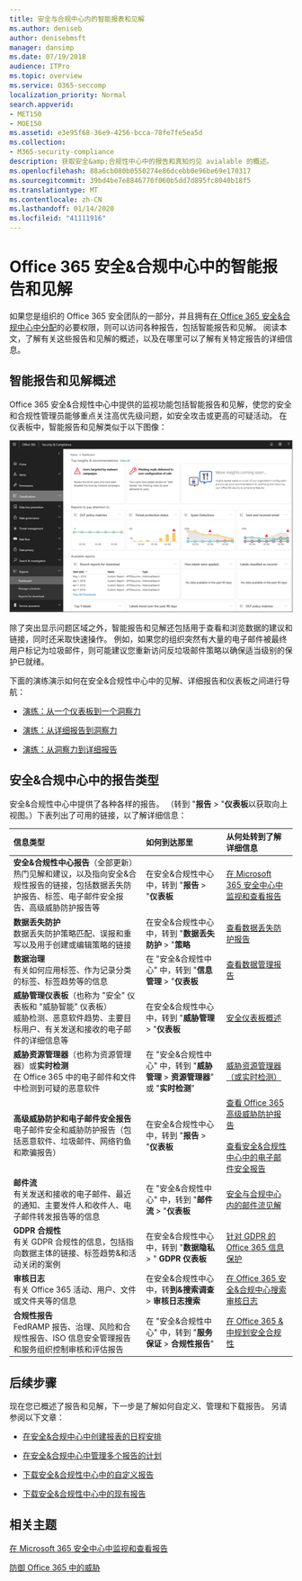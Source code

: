 ```yaml
---
title: 安全与合规中心内的智能报表和见解
ms.author: deniseb
author: denisebmsft
manager: dansimp
ms.date: 07/19/2018
audience: ITPro
ms.topic: overview
ms.service: O365-seccomp
localization_priority: Normal
search.appverid:
- MET150
- MOE150
ms.assetid: e3e95f68-36e9-4256-bcca-78fe7fe5ea5d
ms.collection:
- M365-security-compliance
description: 获取安全&amp;合规性中心中的报告和真知灼见 avialable 的概述。
ms.openlocfilehash: 88a6cb080b0550274e86dcebb0e96be69e170317
ms.sourcegitcommit: 39bd4be7e8846770f060b5dd7d895fc8040b18f5
ms.translationtype: MT
ms.contentlocale: zh-CN
ms.lasthandoff: 01/14/2020
ms.locfileid: "41111916"
---
```

# <a name="smart-reports-and-insights-in-the-office-365-security-amp-compliance-center"></a>Office 365 安全&amp;合规中心中的智能报告和见解

如果您是组织的 Office 365 安全团队的一部分，并且拥有[在 Office 365 安全&amp;合规中心中分配](permissions-in-the-security-and-compliance-center.md)的必要权限，则可以访问各种报告，包括智能报告和见解。 阅读本文，了解有关这些报告和见解的概述，以及在哪里可以了解有关特定报告的详细信息。
      
## <a name="smart-reports-and-insights-overview"></a>智能报告和见解概述

Office 365 安全&amp;合规性中心中提供的监视功能包括智能报告和见解，使您的安全和合规性管理员能够重点关注高优先级问题，如安全攻击或更高的可疑活动。 在仪表板中，智能报告和见解类似于以下图像：
  
![在 "安全&amp;合规性中心" 中\> ，选择 "报告" 仪表板](../media/2a668c3d-3fa3-4e37-8149-46989b33ae8c.png)
  
除了突出显示问题区域之外，智能报告和见解还包括用于查看和浏览数据的建议和链接，同时还采取快速操作。 例如，如果您的组织突然有大量的电子邮件被最终用户标记为垃圾邮件，则可能建议您重新访问反垃圾邮件策略以确保适当级别的保护已就绪。
  
下面的演练演示如何在安全&amp;合规性中心中的见解、详细报告和仪表板之间进行导航：
  
- [演练：从一个仪表板到一个洞察力](from-a-dashboard-to-an-insight.md)
    
- [演练：从详细报告到洞察力](from-a-detailed-report-to-an-insight.md)
    
- [演练：从洞察力到详细报告](from-an-insight-to-a-detailed-report.md)
    
## <a name="types-of-reports-in-the-security-amp-compliance-center"></a>安全&amp;合规中心中的报告类型

安全&amp;合规性中心中提供了各种各样的报告。 （转到 "**报告** \> "**仪表板**以获取向上视图。）下表列出了可用的链接，以了解详细信息： 
  
|**信息类型**|**如何到达那里**|**从何处转到了解详细信息**|
|:-----|:-----|:-----|
|**安全&amp;合规性中心报告**（全部更新）  <br/> 热门见解和建议，以及指向安全&amp;合规性报告的链接，包括数据丢失防护报告、标签、电子邮件安全报告、高级威胁防护报告等  <br/> |在安全&amp;合规性中心中，转到 "**报告** \> "**仪表板** <br/> |[在 Microsoft 365 安全中心中监视和查看报告](../mtp/monitoring-and-reporting.md) <br/> |
|**数据丢失防护** <br/> 数据丢失防护策略匹配、误报和重写以及用于创建或编辑策略的链接  <br/> |在安全&amp;合规性中心中，转到 "**数据丢失防护** \> "**策略** <br/> |[查看数据丢失防护报告](../../compliance/view-the-dlp-reports.md) <br/> |
|**数据治理** <br/> 有关如何应用标签、作为记录分类的标签、标签趋势等的信息  <br/> |在 "安全&amp;合规性中心" 中，转到 "**信息管理** \> "**仪表板** <br/> |[查看数据管理报告](../../compliance/view-the-data-governance-reports.md) <br/> |
|**威胁管理仪表板**（也称为 "安全" 仪表板和 "威胁智能" 仪表板）  <br/> 威胁检测、恶意软件趋势、主要目标用户、有关发送和接收的电子邮件的详细信息等  <br/> |在安全&amp;合规性中心中，转到 "**威胁管理** \> "**仪表板** <br/> |[安全仪表板概述](security-dashboard.md) <br/> |
|**威胁资源管理器**（也称为资源管理器）或**实时检测** <br/> 在 Office 365 中的电子邮件和文件中检测到可疑的恶意软件  <br/> |在 "安全&amp;合规性中心" 中，转到 "**威胁管理** \> **资源管理器**" 或 "**实时检测**"<br/> |[威胁资源管理器（或实时检测）](threat-explorer.md) <br/> |
|**高级威胁防护和电子邮件安全报告** <br/> 电子邮件安全和威胁防护报告（包括恶意软件、垃圾邮件、网络钓鱼和欺骗报告）  <br/> |在安全&amp;合规性中心中，转到 "**报告** \> "**仪表板** <br/> |[查看 Office 365 高级威胁防护报告](view-reports-for-atp.md) <br/><br/> [查看安全&amp;合规性中心中的电子邮件安全报告](view-email-security-reports.md) <br/> |
|**邮件流** <br/> 有关发送和接收的电子邮件、最近的通知、主要发件人和收件人、电子邮件转发报告等的信息  <br/> |在 "安全&amp;合规性中心" 中，转到 "**邮件流** \> "**仪表板** <br/> |[安全与合规中心内的邮件流见解](mail-flow-insights-v2.md)<br/> |
|**GDPR 合规性** <br/> 有关 GDPR 合规性的信息，包括指向数据主体的链接、标签趋势&amp;和活动关闭的案例  <br/> |在安全&amp;合规性中心中，转到 "**数据隐私** \> " **GDPR 仪表板** <br/> |[针对 GDPR 的 Office 365 信息保护](https://docs.microsoft.com/office365/enterprise/office-365-information-protection-for-gdpr) <br/> |
|**审核日志** <br/> 有关 Office 365 活动、用户、文件或文件夹等的信息  <br/> |在安全&amp;合规性中心中，转**到&amp;搜索调查** \> **审核日志搜索** <br/> |[在 Office 365 安全&amp;合规中心搜索审核日志](../../compliance/search-the-audit-log-in-security-and-compliance.md) <br/> |
|**合规性报告** <br/> FedRAMP 报告、治理、风险和合规性报告、ISO 信息安全管理报告和服务组织控制审核和评估报告  <br/> |在 "安全&amp;合规性中心" 中，转到 "**服务保证** \> **合规性报告**" <br/> |[在 Office 365 &amp;中规划安全合规性](../../compliance/plan-for-security-and-compliance.md) <br/> |
  
## <a name="next-steps"></a>后续步骤

现在您已概述了报告和见解，下一步是了解如何自定义、管理和下载报告。 另请参阅以下文章：
  
- [在安全&amp;合规中心中创建报表的日程安排](create-a-schedule-for-a-report.md)
    
- [在安全&amp;合规中心中管理多个报告的计划](manage-schedules-for-multiple-reports.md)
    
- [下载安全&amp;合规性中心中的自定义报告](set-up-and-download-a-custom-report.md)
    
- [下载安全&amp;合规性中心中的现有报告](download-existing-reports.md)
    
## <a name="related-topics"></a>相关主题

[在 Microsoft 365 安全中心中监视和查看报告](../mtp/monitoring-and-reporting.md)
  
[防御 Office 365 中的威胁](protect-against-threats.md)
  

